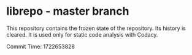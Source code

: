 # librepo - master branch

This repository contains the frozen state of the repository.
Its history is cleared. It is used only for static code
analysis with Codacy.

Commit Time: 1722653828